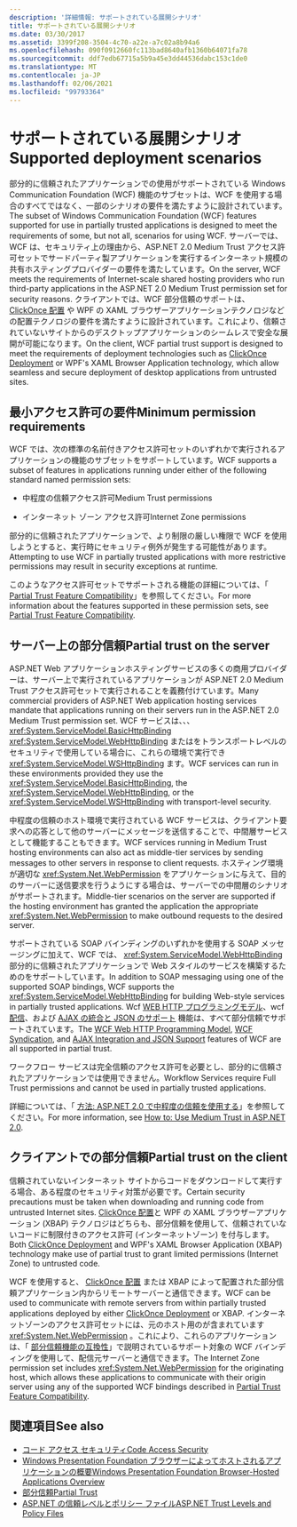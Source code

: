 ```yaml
---
description: '詳細情報: サポートされている展開シナリオ'
title: サポートされている展開シナリオ
ms.date: 03/30/2017
ms.assetid: 3399f208-3504-4c70-a22e-a7c02a8b94a6
ms.openlocfilehash: 090f0912660fc113bad8640afb1360b64071fa78
ms.sourcegitcommit: ddf7edb67715a5b9a45e3dd44536dabc153c1de0
ms.translationtype: MT
ms.contentlocale: ja-JP
ms.lasthandoff: 02/06/2021
ms.locfileid: "99793364"
---
```

# <a name="supported-deployment-scenarios"></a><span data-ttu-id="19a77-103">サポートされている展開シナリオ</span><span class="sxs-lookup"><span data-stu-id="19a77-103">Supported deployment scenarios</span></span>

<span data-ttu-id="19a77-104">部分的に信頼されたアプリケーションでの使用がサポートされている Windows Communication Foundation (WCF) 機能のサブセットは、WCF を使用する場合のすべてではなく、一部のシナリオの要件を満たすように設計されています。</span><span class="sxs-lookup"><span data-stu-id="19a77-104">The subset of Windows Communication Foundation (WCF) features supported for use in partially trusted applications is designed to meet the requirements of some, but not all, scenarios for using WCF.</span></span> <span data-ttu-id="19a77-105">サーバーでは、WCF は、セキュリティ上の理由から、ASP.NET 2.0 Medium Trust アクセス許可セットでサードパーティ製アプリケーションを実行するインターネット規模の共有ホスティングプロバイダーの要件を満たしています。</span><span class="sxs-lookup"><span data-stu-id="19a77-105">On the server, WCF meets the requirements of Internet-scale shared hosting providers who run third-party applications in the ASP.NET 2.0 Medium Trust permission set for security reasons.</span></span> <span data-ttu-id="19a77-106">クライアントでは、WCF 部分信頼のサポートは、 [ClickOnce 配置](/visualstudio/deployment/clickonce-security-and-deployment) や WPF の XAML ブラウザーアプリケーションテクノロジなどの配置テクノロジの要件を満たすように設計されています。これにより、信頼されていないサイトからのデスクトップアプリケーションのシームレスで安全な展開が可能になります。</span><span class="sxs-lookup"><span data-stu-id="19a77-106">On the client, WCF partial trust support is designed to meet the requirements of deployment technologies such as [ClickOnce Deployment](/visualstudio/deployment/clickonce-security-and-deployment) or WPF's XAML Browser Application technology, which allow seamless and secure deployment of desktop applications from untrusted sites.</span></span>

## <a name="minimum-permission-requirements"></a><span data-ttu-id="19a77-107">最小アクセス許可の要件</span><span class="sxs-lookup"><span data-stu-id="19a77-107">Minimum permission requirements</span></span>

<span data-ttu-id="19a77-108">WCF では、次の標準の名前付きアクセス許可セットのいずれかで実行されるアプリケーションの機能のサブセットをサポートしています。</span><span class="sxs-lookup"><span data-stu-id="19a77-108">WCF supports a subset of features in applications running under either of the following standard named permission sets:</span></span>

- <span data-ttu-id="19a77-109">中程度の信頼アクセス許可</span><span class="sxs-lookup"><span data-stu-id="19a77-109">Medium Trust permissions</span></span>

- <span data-ttu-id="19a77-110">インターネット ゾーン アクセス許可</span><span class="sxs-lookup"><span data-stu-id="19a77-110">Internet Zone permissions</span></span>

<span data-ttu-id="19a77-111">部分的に信頼されたアプリケーションで、より制限の厳しい権限で WCF を使用しようとすると、実行時にセキュリティ例外が発生する可能性があります。</span><span class="sxs-lookup"><span data-stu-id="19a77-111">Attempting to use WCF in partially trusted applications with more restrictive permissions may result in security exceptions at runtime.</span></span>

<span data-ttu-id="19a77-112">このようなアクセス許可セットでサポートされる機能の詳細については、「 [Partial Trust Feature Compatibility](partial-trust-feature-compatibility.md)」を参照してください。</span><span class="sxs-lookup"><span data-stu-id="19a77-112">For more information about the features supported in these permission sets, see [Partial Trust Feature Compatibility](partial-trust-feature-compatibility.md).</span></span>

## <a name="partial-trust-on-the-server"></a><span data-ttu-id="19a77-113">サーバー上の部分信頼</span><span class="sxs-lookup"><span data-stu-id="19a77-113">Partial trust on the server</span></span>

<span data-ttu-id="19a77-114">ASP.NET Web アプリケーションホスティングサービスの多くの商用プロバイダーは、サーバー上で実行されているアプリケーションが ASP.NET 2.0 Medium Trust アクセス許可セットで実行されることを義務付けています。</span><span class="sxs-lookup"><span data-stu-id="19a77-114">Many commercial providers of ASP.NET Web application hosting services mandate that applications running on their servers run in the ASP.NET 2.0 Medium Trust permission set.</span></span> <span data-ttu-id="19a77-115">WCF サービスは、、、 <xref:System.ServiceModel.BasicHttpBinding> <xref:System.ServiceModel.WebHttpBinding> またはをトランスポートレベルのセキュリティで使用している場合に、これらの環境で実行でき <xref:System.ServiceModel.WSHttpBinding> ます。</span><span class="sxs-lookup"><span data-stu-id="19a77-115">WCF services can run in these environments provided they use the <xref:System.ServiceModel.BasicHttpBinding>, the <xref:System.ServiceModel.WebHttpBinding>, or the <xref:System.ServiceModel.WSHttpBinding> with transport-level security.</span></span>

<span data-ttu-id="19a77-116">中程度の信頼のホスト環境で実行されている WCF サービスは、クライアント要求への応答として他のサーバーにメッセージを送信することで、中間層サービスとして機能することもできます。</span><span class="sxs-lookup"><span data-stu-id="19a77-116">WCF services running in Medium Trust hosting environments can also act as middle-tier services by sending messages to other servers in response to client requests.</span></span> <span data-ttu-id="19a77-117">ホスティング環境が適切な <xref:System.Net.WebPermission> をアプリケーションに与えて、目的のサーバーに送信要求を行うようにする場合は、サーバーでの中間層のシナリオがサポートされます。</span><span class="sxs-lookup"><span data-stu-id="19a77-117">Middle-tier scenarios on the server are supported if the hosting environment has granted the application the appropriate <xref:System.Net.WebPermission> to make outbound requests to the desired server.</span></span>

<span data-ttu-id="19a77-118">サポートされている SOAP バインディングのいずれかを使用する SOAP メッセージングに加えて、WCF では、 <xref:System.ServiceModel.WebHttpBinding> 部分的に信頼されたアプリケーションで Web スタイルのサービスを構築するためのをサポートしています。</span><span class="sxs-lookup"><span data-stu-id="19a77-118">In addition to SOAP messaging using one of the supported SOAP bindings, WCF supports the <xref:System.ServiceModel.WebHttpBinding> for building Web-style services in partially trusted applications.</span></span> <span data-ttu-id="19a77-119">Wcf [WEB HTTP プログラミングモデル](wcf-web-http-programming-model.md)、wcf [配信](wcf-syndication.md)、および [AJAX の統合と JSON のサポート](ajax-integration-and-json-support.md) 機能は、すべて部分信頼でサポートされています。</span><span class="sxs-lookup"><span data-stu-id="19a77-119">The [WCF Web HTTP Programming Model](wcf-web-http-programming-model.md), [WCF Syndication](wcf-syndication.md), and [AJAX Integration and JSON Support](ajax-integration-and-json-support.md) features of WCF are all supported in partial trust.</span></span>

<span data-ttu-id="19a77-120">ワークフロー サービスは完全信頼のアクセス許可を必要とし、部分的に信頼されたアプリケーションでは使用できません。</span><span class="sxs-lookup"><span data-stu-id="19a77-120">Workflow Services require Full Trust permissions and cannot be used in partially trusted applications.</span></span>

<span data-ttu-id="19a77-121">詳細については、「 [方法: ASP.NET 2.0 で中程度の信頼を使用する](/previous-versions/msp-n-p/ff648344(v=pandp.10))」を参照してください。</span><span class="sxs-lookup"><span data-stu-id="19a77-121">For more information, see [How to: Use Medium Trust in ASP.NET 2.0](/previous-versions/msp-n-p/ff648344(v=pandp.10)).</span></span>

## <a name="partial-trust-on-the-client"></a><span data-ttu-id="19a77-122">クライアントでの部分信頼</span><span class="sxs-lookup"><span data-stu-id="19a77-122">Partial trust on the client</span></span>

<span data-ttu-id="19a77-123">信頼されていないインターネット サイトからコードをダウンロードして実行する場合、ある程度のセキュリティ対策が必要です。</span><span class="sxs-lookup"><span data-stu-id="19a77-123">Certain security precautions must be taken when downloading and running code from untrusted Internet sites.</span></span> <span data-ttu-id="19a77-124">[ClickOnce 配置](/visualstudio/deployment/clickonce-security-and-deployment)と WPF の XAML ブラウザーアプリケーション (XBAP) テクノロジはどちらも、部分信頼を使用して、信頼されていないコードに制限付きのアクセス許可 (インターネットゾーン) を付与します。</span><span class="sxs-lookup"><span data-stu-id="19a77-124">Both [ClickOnce Deployment](/visualstudio/deployment/clickonce-security-and-deployment) and WPF's XAML Browser Application (XBAP) technology make use of partial trust to grant limited permissions (Internet Zone) to untrusted code.</span></span>

<span data-ttu-id="19a77-125">WCF を使用すると、 [ClickOnce 配置](/visualstudio/deployment/clickonce-security-and-deployment) または XBAP によって配置された部分信頼アプリケーション内からリモートサーバーと通信できます。</span><span class="sxs-lookup"><span data-stu-id="19a77-125">WCF can be used to communicate with remote servers from within partially trusted applications deployed by either [ClickOnce Deployment](/visualstudio/deployment/clickonce-security-and-deployment) or XBAP.</span></span> <span data-ttu-id="19a77-126">インターネットゾーンのアクセス許可セットには、元のホスト用のが含まれています <xref:System.Net.WebPermission> 。これにより、これらのアプリケーションは、「 [部分信頼機能の互換性](partial-trust-feature-compatibility.md)」で説明されているサポート対象の WCF バインディングを使用して、配信元サーバーと通信できます。</span><span class="sxs-lookup"><span data-stu-id="19a77-126">The Internet Zone permission set includes <xref:System.Net.WebPermission> for the originating host, which allows these applications to communicate with their origin server using any of the supported WCF bindings described in [Partial Trust Feature Compatibility](partial-trust-feature-compatibility.md).</span></span>

## <a name="see-also"></a><span data-ttu-id="19a77-127">関連項目</span><span class="sxs-lookup"><span data-stu-id="19a77-127">See also</span></span>

- [<span data-ttu-id="19a77-128">コード アクセス セキュリティ</span><span class="sxs-lookup"><span data-stu-id="19a77-128">Code Access Security</span></span>](../../misc/code-access-security.md)
- [<span data-ttu-id="19a77-129">Windows Presentation Foundation ブラウザーによってホストされるアプリケーションの概要</span><span class="sxs-lookup"><span data-stu-id="19a77-129">Windows Presentation Foundation Browser-Hosted Applications Overview</span></span>](/dotnet/desktop/wpf/app-development/wpf-xaml-browser-applications-overview)
- [<span data-ttu-id="19a77-130">部分信頼</span><span class="sxs-lookup"><span data-stu-id="19a77-130">Partial Trust</span></span>](partial-trust.md)
- <span data-ttu-id="19a77-131">[ASP.NET の信頼レベルとポリシー ファイル](/previous-versions/wyts434y(v=vs.140))</span><span class="sxs-lookup"><span data-stu-id="19a77-131">[ASP.NET Trust Levels and Policy Files](/previous-versions/wyts434y(v=vs.140))</span></span>

